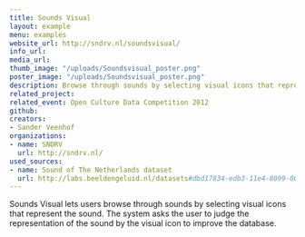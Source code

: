 ```yaml
---
title: Sounds Visual
layout: example
menu: examples
website_url: http://sndrv.nl/soundsvisual/
info_url: 
media_url: 
thumb_image: "/uploads/Soundsvisual_poster.png"
poster_image: "/uploads/Soundsvisual_poster.png"
description: Browse through sounds by selecting visual icons that represent the sound
related_project: 
related_event: Open Culture Data Competition 2012
github: 
creators:
- Sander Veenhof
organizations:
- name: SNDRV
  url: http://sndrv.nl/
used_sources:
- name: Sound of The Netherlands dataset
  url: http://labs.beeldengeluid.nl/datasets#dbd17834-edb3-11e4-8099-005056a71e3a
---
```


Sounds Visual lets users browse through sounds by selecting visual icons that represent the sound. The system asks the user to judge the representation of the sound by the visual icon to improve the database.
